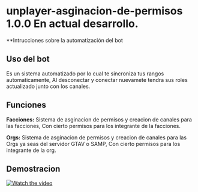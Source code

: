 # unplayer-asginacion-de-permisos 1.0.0 En actual desarrollo.

**Intrucciones sobre la automatización del bot


## Uso del bot
Es un sistema automatizado por lo cual te sincroniza tus rangos automaticamente, 
Al desconectar y conectar nuevamete tendra sus roles actualizado junto con los canales.

## Funciones

**Facciones:**
Sistema de asginacion de permisos y creacion de canales para las facciones,
Con cierto permisos para los integrante de la facciones.


**Orgs:**
Sistema de asginacion de permisos y creacion de canales para las Orgs ya seas del servidor GTAV o SAMP,
Con cierto permisos para los integrante de la org.

## Demostracion
[![Watch the video](https://i.ibb.co/Scdb9Cg/Captura-de-pantalla-2158.png)](https://www.youtube.com/watch?v=c8kagNVsooI&feature=youtu.be)


